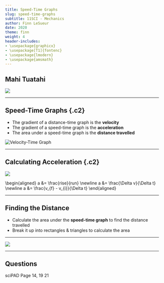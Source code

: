 ```yaml
---
title: Speed-Time Graphs
slug: speed-time-graphs
subtitle: 11SCI - Mechanics
author: Finn LeSueur
date: 2020
theme: finn
weight: 4
header-includes:
- \usepackage{graphicx}
- \usepackage[T1]{fontenc}
- \usepackage{lmodern}
- \usepackage{amsmath}
---
```


## Mahi Tuatahi

![](https://mathsmadeeasy.co.uk/wp-content/uploads/2020/07/Diatance-time.png)

---

## Speed-Time Graphs {.c2}

- The gradient of a distance-time graph is the __velocity__
- The gradient of a speed-time graph is the __acceleration__
- The area under a speed-time graph is the __distance travelled__

![](../assets/2-velocity-time-graph.png "Velocity-Time Graph")

---

## Calculating Acceleration {.c2}

![](../assets/2-velocity-time-graph.png)

\begin{aligned}
    a &= \frac{rise}{run} \newline
    a &= \frac{\Delta v}{\Delta t} \newline
    a &= \frac{v_{f} - v_{i}}{\Delta t}
\end{aligned}

---

## Finding the Distance

- Calculate the area under the __speed-time graph__ to find the distance travelled
- Break it up into rectangles & triangles to calculate the area

---

![](https://mathsmadeeasy.co.uk/wp-content/uploads/2020/07/Diatance-time.png)

---

## Questions

sciPAD Page 14, 19 21
